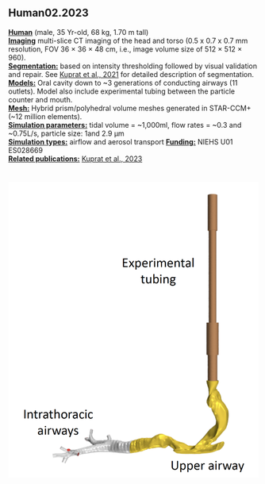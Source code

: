 ## Human02.2023

**<u>Human</u>** (male, 35 Yr-old, 68 kg, 1.70 m tall) <br/>**<u>Imaging</u>** multi-slice CT imaging of the head and torso (0.5 x 0.7 x 0.7 mm resolution, FOV 36 × 36 × 48 cm, i.e., image volume size of 512 × 512 × 960). 
<br/>**<u>Segmentation:</u>** based on intensity thresholding followed by visual validation and repair. See [Kuprat et al., 2021](https://doi.org/10.1016/j.jaerosci.2020.105647) for detailed description of segmentation.
<br/>**<u>Models:</u>** Oral cavity down to ~3 generations of conducting airways (11 outlets). Model also include experimental tubing between the particle counter and mouth.
<br/>**<u>Mesh:</u>** Hybrid prism/polyhedral volume meshes generated in STAR-CCM+ (~12 million elements).
<br/>**<u>Simulation parameters:</u>** tidal volume = ~1,000ml, flow rates = ~0.3 and ~0.75L/s, particle size: 1and 2.9 µm 
<br/>**<u>Simulation types:</u>** airflow and aerosol transport 
<u>**Funding:**</u> NIEHS U01 ES028669 
<br/>**<u>Related publications:</u>** [Kuprat et al., 2023](https://doi.org/10.1016/j.jaerosci.2023.106233)

![human02.2023](../README/human02.2023.png)	
=======
